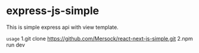# express-js-simple

This is simple express api with view template.

`usage`
1.git clone https://github.com/Mersock/react-next-js-simple.git
2.npm run dev
